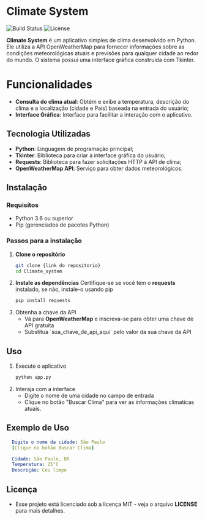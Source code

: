 # Climate System
![Build Status](https://img.shields.io/github/actions/workflow/status/seu-usuario/weatherbuddy/build.yml?branch=main)
![License](https://img.shields.io/github/license/seu-usuario/weatherbuddy)

**Climate System** é um aplicativo simples de clima desenvolvido em Python. Ele utiliza a API OpenWeatherMap para fornecer informações sobre as condições meteorológicas atuais e previsões para qualquer cidade ao redor do mundo. O sistema possui uma interface gráfica construida com Tkinter.

# Funcionalidades

- **Consulta do clima atual**: Obtém e exibe a temperatura, descrição do clima e a localização (cidade e País) baseada na entrada do usuário;
- **Interface Gráfica**: Interface para facilitar a interação com o aplicativo.

## Tecnologia Utilizadas

- **Python**: Linguagem de programação principal;
- **Tkinter**: Biblioteca para criar a interface gráfica do usuário;
- **Requests**: Biblioteca para fazer solicitações HTTP à API de clima;
- **OpenWeatherMap API**: Serviço para obter dados meteorológicos.

## Instalação

### Requisitos

- Python 3.6 ou superior
- Pip (gerenciados de pacotes Python)

### Passos para a instalação

1. **Clone o repositório**
   ```bash
   git clone {link do repositorio}
   cd Climate_system
2. **Instale as dependências**
   Certifique-se se você tem o **requests** instalado, se não, instale-o usando pip
   ```bash
   pip install requests
3. Obtenha a chave da API
    - Vá para **OpenWeatherMap** e inscreva-se para obter uma chave de API gratuita
    - Substitua ´sua_chave_de_api_aqui´ pelo valor da sua chave da API

## Uso

1. Execute o aplicativo
   ```bash
   python app.py
2. Interaja com a interface
   - Digite o nome de uma cidade no campo de entrada
   - Clique no botão "Buscar Clima" para ver as informações climaticas atuais.

## Exemplo de Uso

```yaml
  Digite o nome da cidade: São Paulo
  [Clique no botão Buscar Clima]

  Cidade: São Paulo, BR
  Temperatura: 25°C
  Descrição: Céu limpo
```
## Licença

- Esse projeto está licenciado sob a licença MIT - veja o arquivo **LICENSE** para mais detalhes.




